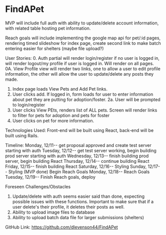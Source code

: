 # FindAPet
MVP will include full auth with ability to update/delete account information, with related table hosting pet information.

Reach goals will include implementing the google map api for pet/:id pages, rendering timed slideshow for index page, create second link to make batch entering easier for shelters (maybe file upload?)


User Stories:
0.  Auth partial will render login/register if no user is logged in, will render logout/my profile if user is logged in.  Will render on all pages.
0A.  View Profile view will render two links, one to allow a user to edit profile information, the other will allow the user to update/delete any posts they made.
1. Index page loads View Pets and Add Pet links.
2. User clicks add.  If logged in, form loads for user to enter information about pet they are putting for adoption/foster.
2a. User will be prompted to login/register
3. User clicks View PEts, renders list of ALL pets.  Screen will render links to filter for pets for adoption and pets for foster
4.  User clicks on pet for more information.


Technologies Used:
Front-end will be built using React, back-end will be built using Rails.

Timeline:
Monday, 12/11-- get proposal approved and create test server starting with auth
Tuesday, 12/12-- get test server working, begin building prod server starting with auth
Wednesday, 12/13-- finish building prod server, begin building React
Thursday, 12/14-- continue building React
Friday, 12/15-- finish building React
Saturday, 12/16-- Styling
Sunday, 12/17-- Styling (MVP done) Begin Reach Goals
Monday, 12/18-- Reach Goals
Tuesday, 12/19-- Finish Reach goals, deploy




Foreseen Challenges/Obstacles
1.  Update/delete with auth seems easier said than done, expecting possible issues with these functions.  Important to make sure that if a user delete's their profile, it deletes their posts as well.
2.  Ability to upload image files to database
3.  Ability to upload batch data file for larger submissions (shelters)

GitHub Link:  https://github.com/dlevenson44/FindAPet
